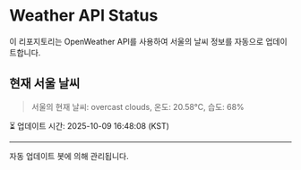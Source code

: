 
# Weather API Status

이 리포지토리는 OpenWeather API를 사용하여 서울의 날씨 정보를 자동으로 업데이트합니다.

## 현재 서울 날씨
> 서울의 현재 날씨: overcast clouds, 온도: 20.58°C, 습도: 68%

⏳ 업데이트 시간: 2025-10-09 16:48:08 (KST)

---
자동 업데이트 봇에 의해 관리됩니다.
